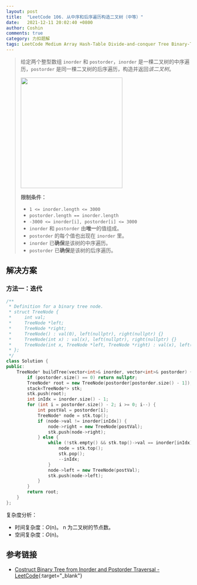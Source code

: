 ```yaml
---
layout: post
title:  "LeetCode 106. 从中序和后序遍历构造二叉树（中等）"
date:   2021-12-11 20:02:40 +0800
author: Coshin
comments: true
category: 力扣题解
tags: LeetCode Medium Array Hash-Table Divide-and-conquer Tree Binary-Tree
---
```

> 给定两个整型数组 `inorder` 和 `postorder`，`inorder` 是一棵二叉树的中序遍历，`postorder` 是同一棵二叉树的后序遍历，构造并返回*该二叉树*。
> 
> <img alt="" src="https://assets.leetcode.com/uploads/2021/02/19/tree.jpg" style="width: 277px; height: 302px;">
> 
> **限制条件：**
> 
> * `1 <= inorder.length <= 3000`
> * `postorder.length == inorder.length`
> * `-3000 <= inorder[i], postorder[i] <= 3000`
> * `inorder` 和 `postorder` 由**唯一**的值组成。
> * `postorder` 的每个值也出现在 `inorder` 里。
> * `inorder` 已**确保**是该树的中序遍历。
> * `postorder` 已**确保**是该树的后序遍历。

## 解决方案

### 方法一：迭代

```cpp
/**
 * Definition for a binary tree node.
 * struct TreeNode {
 *     int val;
 *     TreeNode *left;
 *     TreeNode *right;
 *     TreeNode() : val(0), left(nullptr), right(nullptr) {}
 *     TreeNode(int x) : val(x), left(nullptr), right(nullptr) {}
 *     TreeNode(int x, TreeNode *left, TreeNode *right) : val(x), left(left), right(right) {}
 * };
 */
class Solution {
public:
    TreeNode* buildTree(vector<int>& inorder, vector<int>& postorder) {
        if (postorder.size() == 0) return nullptr;
        TreeNode* root = new TreeNode(postorder[postorder.size() - 1]);
        stack<TreeNode*> stk;
        stk.push(root);
        int inIdx = inorder.size() - 1;
        for (int i = postorder.size() - 2; i >= 0; i--) {
            int postVal = postorder[i];
            TreeNode* node = stk.top();
            if (node->val != inorder[inIdx]) {
                node->right = new TreeNode(postVal);
                stk.push(node->right);
            } else {
                while (!stk.empty() && stk.top()->val == inorder[inIdx]) {
                    node = stk.top();
                    stk.pop();
                    --inIdx;
                }
                node->left = new TreeNode(postVal);
                stk.push(node->left);
            }
        }
        return root;
    }
};
```

复杂度分析：
* 时间复杂度：*O*(n)。
  n 为二叉树的节点数。
* 空间复杂度：*O*(n)。

## 参考链接

* [Costruct Binary Tree from Inorder and Postorder Traversal - LeetCode](https://leetcode.com/problems/construct-binary-tree-from-inorder-and-postorder-traversal/){:target="_blank"}
